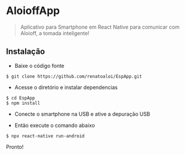 # AloioffApp

> Aplicativo para Smartphone em React Native para comunicar com Aloioff, a tomada inteligente!

## Instalação

- Baixe o código fonte

```
$ git clone https://github.com/renatoaloi/EspApp.git
```

- Acesse o diretório e instalar dependencias

```
$ cd EspApp
$ npm install
```

- Conecte o smartphone na USB e ative a depuração USB

- Então execute o comando abaixo

```
$ npx react-native run-android
```

Pronto!

